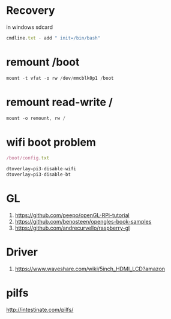 # Recovery

in windows sdcard

```javascript
cmdline.txt - add " init=/bin/bash" 
```

# remount /boot

```javascript
mount -t vfat -o rw /dev/mmcblk0p1 /boot
```

# remount read-write /

```javascript
mount -o remount, rw /
```

# wifi boot problem

```javascript
/boot/config.txt

dtoverlay=pi3-disable-wifi
dtoverlay=pi3-disable-bt
```
 
# GL

1. https://github.com/peepo/openGL-RPi-tutorial
2. https://github.com/benosteen/opengles-book-samples
3. https://github.com/andrecurvello/raspberry-gl

# Driver

1. https://www.waveshare.com/wiki/5inch_HDMI_LCD?amazon

# pilfs

http://intestinate.com/pilfs/
